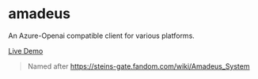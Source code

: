 # amadeus

An Azure-Openai compatible client for various platforms.

[Live Demo](https://waynexia.github.io/amadeus/)

>Named after https://steins-gate.fandom.com/wiki/Amadeus_System
